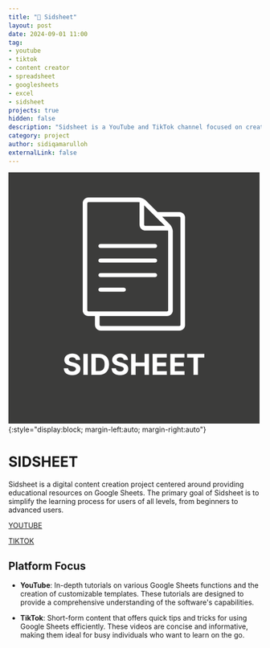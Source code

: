 ```yaml
---
title: "📔 Sidsheet"
layout: post
date: 2024-09-01 11:00
tag: 
- youtube
- tiktok
- content creator
- spreadsheet
- googlesheets
- excel
- sidsheet
projects: true
hidden: false
description: "Sidsheet is a YouTube and TikTok channel focused on creating Google Sheets tutorials."
category: project
author: sidiqamarulloh
externalLink: false
---
```


![Sidsheet](/assets/projects/sidsheet.png){:style="display:block; margin-left:auto; margin-right:auto"}

# SIDSHEET

Sidsheet is a digital content creation project centered around providing educational resources on Google Sheets. The primary goal of Sidsheet is to simplify the learning process for users of all levels, from beginners to advanced users.

[YOUTUBE](https://www.youtube.com/@SidSheet)

[TIKTOK](https://www.tiktok.com/@sidsheet)

## Platform Focus

- **YouTube**: In-depth tutorials on various Google Sheets functions and the creation of customizable templates. These tutorials are designed to provide a comprehensive understanding of the software's capabilities.

- **TikTok**: Short-form content that offers quick tips and tricks for using Google Sheets efficiently. These videos are concise and informative, making them ideal for busy individuals who want to learn on the go.
